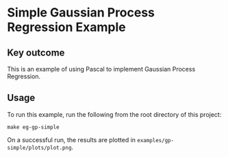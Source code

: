 # Simple Gaussian Process Regression Example

## Key outcome
This is an example of using Pascal to implement Gaussian Process Regression.

## Usage
To run this example, run the following from the root directory of this project:
```
make eg-gp-simple
```

On a successful run, the results are plotted in `examples/gp-simple/plots/plot.png`.
